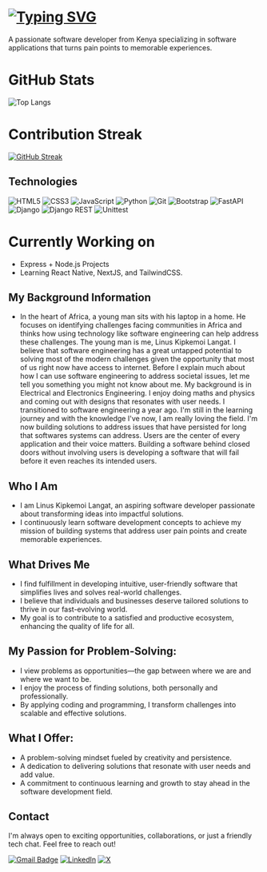 # [![Typing SVG](https://readme-typing-svg.demolab.com/?lines=Hello,+I'm+Linus+Kipkemoi+Langat&size=40)](https://git.io/typing-svg)
A passionate software developer from Kenya specializing in software applications that turns pain points to memorable experiences.
# GitHub Stats
![Top Langs](https://github-readme-stats.vercel.app/api/top-langs/?username=Developer-Linus&layout=compact&langs_count=8&theme=radical)

# Contribution Streak
[![GitHub Streak](https://streak-stats.demolab.com?user=Developer-Linus&theme=radical)](https://git.io/streak-stats)

## Technologies
![HTML5](https://img.shields.io/badge/HTML5-E34F26?style=for-the-badge&logo=html5&logoColor=white)
![CSS3](https://img.shields.io/badge/CSS3-1572B6?style=for-the-badge&logo=css3&logoColor=white)
![JavaScript](https://img.shields.io/badge/JavaScript-F7DF1E?style=for-the-badge&logo=javascript&logoColor=black)
![Python](https://img.shields.io/badge/Python-3776AB?style=for-the-badge&logo=python&logoColor=white)
![Git](https://img.shields.io/badge/Git-F05032?style=for-the-badge&logo=git&logoColor=white)
![Bootstrap](https://img.shields.io/badge/Bootstrap-7952B3?style=for-the-badge&logo=bootstrap&logoColor=white)
![FastAPI](https://img.shields.io/badge/FastAPI-009688?style=for-the-badge&logo=fastapi&logoColor=white)
![Django](https://img.shields.io/badge/Django-092E20?style=for-the-badge&logo=django&logoColor=white)
![Django REST](https://img.shields.io/badge/DjangoREST-FF1709?style=for-the-badge&logo=django&logoColor=white)
![Unittest](https://img.shields.io/badge/Unittest-3776AB?style=for-the-badge&logo=python&logoColor=white)

# Currently Working on
- Express + Node.js Projects
- Learning React Native, NextJS, and TailwindCSS.
## My Background Information
- In the heart of Africa, a young man sits with his laptop in a home. He focuses on identifying challenges facing communities in Africa and thinks how using technology like software engineering can help address these challenges. The young man is me, Linus Kipkemoi Langat. I believe that software engineering has a great untapped potential to solving most of the modern challenges given the opportunity that most of us right now have access to internet. Before I explain much about how I can use software engineering to address societal issues, let me tell you something you might not know about me. My background is in Electrical and Electronics Engineering. I enjoy doing maths and physics and coming out with designs that resonates with user needs. I transitioned to software engineering a year ago. I'm still in the learning journey and with the knowledge I've now, I am really loving the field. I'm now building solutions to address issues that have persisted for long that softwares systems can address. Users are the center of every application and their voice matters. Building a software behind closed doors without involving users is developing a software that will fail before it even reaches its intended users. 

## Who I Am
- I am Linus Kipkemoi Langat, an aspiring software developer passionate about transforming ideas into impactful solutions.
- I continuously learn software development concepts to achieve my mission of building systems that address user pain points and create memorable experiences.

## What Drives Me
- I find fulfillment in developing intuitive, user-friendly software that simplifies lives and solves real-world challenges.
- I believe that individuals and businesses deserve tailored solutions to thrive in our fast-evolving world.
- My goal is to contribute to a satisfied and productive ecosystem, enhancing the quality of life for all.

## My Passion for Problem-Solving:
- I view problems as opportunities—the gap between where we are and where we want to be.
- I enjoy the process of finding solutions, both personally and professionally.
- By applying coding and programming, I transform challenges into scalable and effective solutions.

## What I Offer:
- A problem-solving mindset fueled by creativity and persistence.
- A dedication to delivering solutions that resonate with user needs and add value.
- A commitment to continuous learning and growth to stay ahead in the software development field.


## Contact
I'm always open to exciting opportunities, collaborations, or just a friendly tech chat. Feel free to reach out!

[![Gmail Badge](https://img.shields.io/badge/-Email-D14836?style=for-the-badge&logo=gmail&logoColor=white)](mailto:linuslangat097@gmail.com)
[![LinkedIn](https://img.shields.io/badge/-LinkedIn-0077B5?style=for-the-badge&logo=linkedin&logoColor=white)](https://www.linkedin.com/in/linuslangat/)
[![X](https://img.shields.io/badge/-X-black?style=for-the-badge&logo=x&logoColor=white)](https://x.com/Developer_Linus)


<!--
**Developer-Linus/Developer-Linus** is a ✨ _special_ ✨ repository because its `README.md` (this file) appears on your GitHub profile.

Here are some ideas to get you started:

- 🔭 I’m currently working on ...

- 👯 I’m looking to collaborate on ...
- 🤔 I’m looking for help with ...
- 💬 Ask me about ...
- 📫 How to reach me: ...
- 😄 Pronouns: ...
- ⚡ Fun fact: ...
-->
